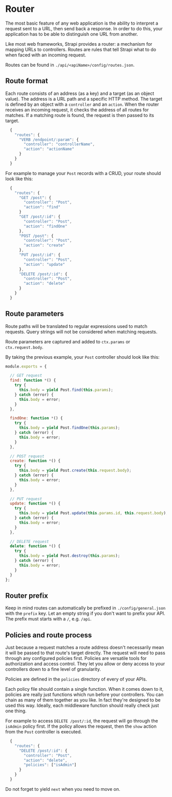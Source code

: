 # Router

The most basic feature of any web application is the ability to interpret a request sent to a URL,
then send back a response. In order to do this, your application has to be able to distinguish one URL
from another.

Like most web frameworks, Strapi provides a router: a mechanism for mapping URLs to controllers.
Routes are rules that tell Strapi what to do when faced with an incoming request.

Routes can be found in `./api/<apiName>/config/routes.json`.

## Route format

Each route consists of an address (as a key) and a target (as an object value).
The address is a URL path and a specific HTTP method. The target is defined by an object with a
`controller` and an `action`. When the router receives an incoming request, it checks the address
of all routes for matches. If a matching route is found, the request is then passed to its target.

```js
  {
    "routes": {
      "VERB /endpoint/:param": {
        "controller": "controllerName",
        "action": "actionName"
      }
    }
  }
```

For example to manage your `Post` records with a CRUD, your route should look like this:

```js
  {
    "routes": {
      "GET /post": {
        "controller": "Post",
        "action": "find"
      }
      "GET /post/:id": {
        "controller": "Post",
        "action": "findOne"
      },
      "POST /post": {
        "controller": "Post",
        "action": "create"
      },
      "PUT /post/:id": {
        "controller": "Post",
        "action": "update"
      },
      "DELETE /post/:id": {
        "controller": "Post",
        "action": "delete"
      }
    }
  }
```

## Route parameters

Route paths will be translated to regular expressions used to match requests.
Query strings will not be considered when matching requests.

Route parameters are captured and added to `ctx.params` or `ctx.request.body`.

By taking the previous example, your `Post` controller should look like this:

```js
module.exports = {

  // GET request
  find: function *() {
    try {
      this.body = yield Post.find(this.params);
    } catch (error) {
      this.body = error;
    }
  },

  findOne: function *() {
    try {
      this.body = yield Post.findOne(this.params);
    } catch (error) {
      this.body = error;
    }
  },

  // POST request
  create: function *() {
    try {
      this.body = yield Post.create(this.request.body);
    } catch (error) {
      this.body = error;
    }
  },

  // PUT request
  update: function *() {
    try {
      this.body = yield Post.update(this.params.id, this.request.body);
    } catch (error) {
      this.body = error;
    }
  },

  // DELETE request
  delete: function *() {
    try {
      this.body = yield Post.destroy(this.params);
    } catch (error) {
      this.body = error;
    }
  }
};  

```

## Router prefix

Keep in mind routes can automatically be prefixed in `./config/general.json` with the `prefix` key.
Let an empty string if you don't want to prefix your API. The prefix must starts with a `/`, e.g. `/api`.

## Policies and route process

Just because a request matches a route address doesn't necessarily mean it will be passed to that
route's target directly. The request will need to pass through any configured policies first.
Policies are versatile tools for authorization and access control. They let you allow or deny
access to your controllers down to a fine level of granularity.

Policies are defined in the `policies` directory of every of your APIs.

Each policy file should contain a single function. When it comes down to it, policies are
really just functions which run before your controllers. You can chain as many of them
together as you like. In fact they're designed to be used this way. Ideally, each middleware
function should really check just one thing.

For example to access `DELETE /post/:id`, the request will go through the `isAdmin` policy first.
If the policy allows the request, then the `show` action from the `Post` controller is executed.

```js
  {
    "routes": {
      "DELETE /post/:id": {
        "controller": "Post",
        "action": "delete",
        "policies": ["isAdmin"]
      }
    }
  }
```

Do not forget to yield `next` when you need to move on.
